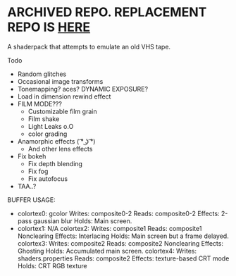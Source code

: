# ARCHIVED REPO. REPLACEMENT REPO IS [HERE](https://github.com/WoMspace/Epoch-Shader)

A shaderpack that attempts to emulate an old VHS tape.

Todo
- Random glitches
- Occasional image transforms
- Tonemapping? aces? DYNAMIC EXPOSURE?
- Load in dimension rewind effect
- FILM MODE???
    - Customizable film grain
    - Film shake
    - Light Leaks o.O
    - color grading
- Anamorphic effects ( ͡° ͜ʖ ͡°)
    - And other lens effects
- Fix bokeh
    - Fix depth blending
    - Fix fog
    - Fix autofocus
- TAA..?


BUFFER USAGE:
- colortex0: gcolor
    Writes: composite0-2
    Reads: composite0-2
    Effects: 2-pass gaussian blur
    Holds: Main screen.
- colortex1:
    N/A
colortex2:
    Writes: composite1
    Reads: composite1
    Nonclearing
    Effects: Interlacing
    Holds: Main screen but a frame delayed.
colortex3:
    Writes: composite2
    Reads: composite2
    Nonclearing
    Effects: Ghosting
    Holds: Accumulated main screen.
colortex4:
    Writes: shaders.properties
    Reads: composite2
    Effects: texture-based CRT mode
    Holds: CRT RGB texture
